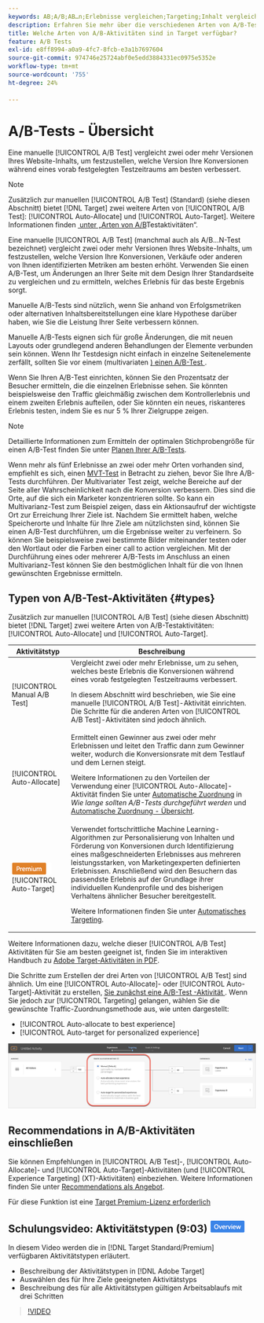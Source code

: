 ```yaml
---
keywords: AB;A/B;AB…n;Erlebnisse vergleichen;Targeting;Inhalt vergleichen;Automatisches Targeting;Automatische Zuordnung
description: Erfahren Sie mehr über die verschiedenen Arten von A/B-Test -Aktivitäten in Adobe [!DNL Target]  Manuell, Automatische Zuordnung und Automatisches Targeting. Wählen Sie die für Sie richtige aus.
title: Welche Arten von A/B-Aktivitäten sind in Target verfügbar?
feature: A/B Tests
exl-id: e8ff8994-a0a9-4fc7-8fcb-e3a1b7697604
source-git-commit: 974746e25724abf0e5edd3884331ec0975e5352e
workflow-type: tm+mt
source-wordcount: '755'
ht-degree: 24%

---
```


# A/B-Tests - Übersicht

Eine manuelle [!UICONTROL A/B Test] vergleicht zwei oder mehr Versionen Ihres Website-Inhalts, um festzustellen, welche Version Ihre Konversionen während eines vorab festgelegten Testzeitraums am besten verbessert.

>[!NOTE]
>
>Zusätzlich zur manuellen [!UICONTROL A/B Test] (Standard) (siehe diesen Abschnitt) bietet [!DNL Target] zwei weitere Arten von [!UICONTROL A/B Test]: [!UICONTROL Auto-Allocate] und [!UICONTROL Auto-Target]. Weitere Informationen finden [&#x200B; unter „Arten von A/B](#types)Testaktivitäten“.

Eine manuelle [!UICONTROL A/B Test] (manchmal auch als A/B…N-Test bezeichnet) vergleicht zwei oder mehr Versionen Ihres Website-Inhalts, um festzustellen, welche Version Ihre Konversionen, Verkäufe oder anderen von Ihnen identifizierten Metriken am besten erhöht. Verwenden Sie einen A/B-Test, um Änderungen an Ihrer Seite mit dem Design Ihrer Standardseite zu vergleichen und zu ermitteln, welches Erlebnis für das beste Ergebnis sorgt.

Manuelle A/B-Tests sind nützlich, wenn Sie anhand von Erfolgsmetriken oder alternativen Inhaltsbereitstellungen eine klare Hypothese darüber haben, wie Sie die Leistung Ihrer Seite verbessern können.

Manuelle A/B-Tests eignen sich für große Änderungen, die mit neuen Layouts oder grundlegend anderen Behandlungen der Elemente verbunden sein können. Wenn Ihr Testdesign nicht einfach in einzelne Seitenelemente zerfällt, sollten Sie vor einem (multivariaten [) einen A/B-Test &#x200B;](/help/main/c-activities/c-multivariate-testing/multivariate-testing.md).

Wenn Sie Ihren A/B-Test einrichten, können Sie den Prozentsatz der Besucher ermitteln, die die einzelnen Erlebnisse sehen. Sie könnten beispielsweise den Traffic gleichmäßig zwischen dem Kontrollerlebnis und einem zweiten Erlebnis aufteilen, oder Sie könnten ein neues, riskanteres Erlebnis testen, indem Sie es nur 5 % Ihrer Zielgruppe zeigen.

>[!NOTE]
>
>Detaillierte Informationen zum Ermitteln der optimalen Stichprobengröße für einen A/B-Test finden Sie unter [Planen Ihrer A/B-Tests](/help/main/c-activities/t-test-ab/sample-size-determination.md).

Wenn mehr als fünf Erlebnisse an zwei oder mehr Orten vorhanden sind, empfiehlt es sich, einen [MVT-Test](/help/main/c-activities/c-multivariate-testing/multivariate-testing.md) in Betracht zu ziehen, bevor Sie Ihre A/B-Tests durchführen. Der Multivariater Test zeigt, welche Bereiche auf der Seite aller Wahrscheinlichkeit nach die Konversion verbessern. Dies sind die Orte, auf die sich ein Marketer konzentrieren sollte. So kann ein Multivarianz-Test zum Beispiel zeigen, dass ein Aktionsaufruf der wichtigste Ort zur Erreichung Ihrer Ziele ist. Nachdem Sie ermittelt haben, welche Speicherorte und Inhalte für Ihre Ziele am nützlichsten sind, können Sie einen A/B-Test durchführen, um die Ergebnisse weiter zu verfeinern. So können Sie beispielsweise zwei bestimmte Bilder miteinander testen oder den Wortlaut oder die Farben einer call to action vergleichen. Mit der Durchführung eines oder mehrerer A/B-Tests im Anschluss an einen Multivarianz-Test können Sie den bestmöglichen Inhalt für die von Ihnen gewünschten Ergebnisse ermitteln.

## Typen von A/B-Test-Aktivitäten {#types}

Zusätzlich zur manuellen [!UICONTROL A/B Test] (siehe diesen Abschnitt) bietet [!DNL Target] zwei weitere Arten von A/B-Testaktivitäten: [!UICONTROL Auto-Allocate] und [!UICONTROL Auto-Target].

| Aktivitätstyp | Beschreibung |
| --- | --- |
| [!UICONTROL Manual A/B Test] | Vergleicht zwei oder mehr Erlebnisse, um zu sehen, welches beste Erlebnis die Konversionen während eines vorab festgelegten Testzeitraums verbessert.<P>In diesem Abschnitt wird beschrieben, wie Sie eine manuelle [!UICONTROL A/B Test]-Aktivität einrichten. Die Schritte für die anderen Arten von [!UICONTROL A/B Test]-Aktivitäten sind jedoch ähnlich. |
| [!UICONTROL Auto-Allocate] | Ermittelt einen Gewinner aus zwei oder mehr Erlebnissen und leitet den Traffic dann zum Gewinner weiter, wodurch die Konversionsrate mit dem Testlauf und dem Lernen steigt.<P>Weitere Informationen zu den Vorteilen der Verwendung einer [!UICONTROL Auto-Allocate]-Aktivität finden Sie unter [Automatische Zuordnung](/help/main/c-activities/t-test-ab/sample-size-determination.md#auto-allocate) in *Wie lange sollten A/B-Tests durchgeführt werden* und [Automatische Zuordnung - Übersicht](/help/main/c-activities/automated-traffic-allocation/automated-traffic-allocation.md). |
| ![Premium-Badge](/help/main/assets/premium.png) [!UICONTROL Auto-Target] | Verwendet fortschrittliche Machine Learning-Algorithmen zur Personalisierung von Inhalten und Förderung von Konversionen durch Identifizierung eines maßgeschneiderten Erlebnisses aus mehreren leistungsstarken, von Marketingexperten definierten Erlebnissen. Anschließend wird den Besuchern das passendste Erlebnis auf der Grundlage ihrer individuellen Kundenprofile und des bisherigen Verhaltens ähnlicher Besucher bereitgestellt.<P>Weitere Informationen finden Sie unter [Automatisches Targeting](/help/main/c-activities/auto-target/auto-target-to-optimize.md). |

Weitere Informationen dazu, welche dieser [!UICONTROL A/B Test] Aktivitäten für Sie am besten geeignet ist, finden Sie im interaktiven Handbuch zu [Adobe Target-Aktivitäten in PDF](/help/main/c-activities/target-activities-guide.md).

Die Schritte zum Erstellen der drei Arten von [!UICONTROL A/B Test] sind ähnlich. Um eine [!UICONTROL Auto-Allocate]- oder [!UICONTROL Auto-Target]-Aktivität zu erstellen, [&#x200B; Sie zunächst eine A/B-Test -Aktivität &#x200B;](/help/main/c-activities/t-test-ab/t-test-create-ab/test-create-ab.md). Wenn Sie jedoch zur [!UICONTROL Targeting] gelangen, wählen Sie die gewünschte Traffic-Zuordnungsmethode aus, wie unten dargestellt:

* [!UICONTROL Auto-allocate to best experience]
* [!UICONTROL Auto-target for personalized experience]

![Einstellungen der Traffic-Zuordnungsmethode](/help/main/c-activities/t-test-ab/t-test-create-ab/assets/traffic-allocation-method.png)

## Recommendations in A/B-Aktivitäten einschließen

Sie können Empfehlungen in [!UICONTROL A/B Test]-, [!UICONTROL Auto-Allocate]- und [!UICONTROL Auto-Target]-Aktivitäten (und [!UICONTROL Experience Targeting] (XT)-Aktivitäten) einbeziehen. Weitere Informationen finden Sie unter [Recommendations als Angebot](/help/main/c-recommendations/recommendations-as-an-offer.md).

Für diese Funktion ist eine [Target Premium-Lizenz erforderlich](/help/main/c-intro/intro.md#premium)

## Schulungsvideo: Aktivitätstypen (9:03) ![Übersichts-Badge](/help/main/assets/overview.png)

In diesem Video werden die in [!DNL Target Standard/Premium] verfügbaren Aktivitätstypen erläutert.

* Beschreibung der Aktivitätstypen in [!DNL Adobe Target]
* Auswählen des für Ihre Ziele geeigneten Aktivitätstyps
* Beschreibung des für alle Aktivitätstypen gültigen Arbeitsablaufs mit drei Schritten

>[!VIDEO](https://video.tv.adobe.com/v/29397?captions=ger)
